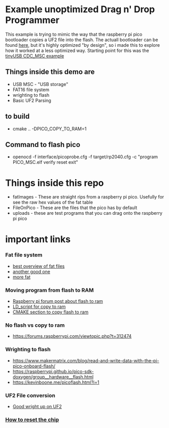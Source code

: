 # Example unoptimized Drag n' Drop Programmer
This example is trying to mimic the way that the raspberry pi pico bootloader copies a UF2 file into the flash.  The actuall bootloader can be found [here](https://github.com/raspberrypi/pico-bootrom), but it's highly optimized "by design", so i made this to explore how it worked at a less optimized way.  Starting point for this was the [tinyUSB CDC_MSC example](https://github.com/hathach/tinyusb/tree/master/examples/device/cdc_msc)

## Things inside this demo are
* USB MSC - "USB storage"
* FAT16 file system
* wrighting to flash
* Basic UF2 Parsing


## to build
* cmake .. -DPICO_COPY_TO_RAM=1

## Command to flash pico
* openocd -f interface/picoprobe.cfg -f target/rp2040.cfg -c "program PICO_MSC.elf verify reset exit"

# Things inside this repo

* fatImages - These are straight rips from a raspberry pi pico.  Usefully for see the raw hex values of the fat table
* FileOnPico - These are the files that the pico has by default
* uploads - these are test programs that you can drag onto the raspberry pi pico




# important links

### Fat file system
* [best overview of fat files](http://elm-chan.org/docs/fat_e.html)
* [another good one](https://www.pjrc.com/tech/8051/ide/fat32.html)
* [more fat](http://www.tavi.co.uk/phobos/fat.html#media_descriptor)

### Moving program from flash to RAM
* [Raspberry pi forum post about flash to ram](https://forums.raspberrypi.com/viewtopic.php?t=318471)
* [LD_script for copy to ram](https://github.com/raspberrypi/pico-sdk/blob/2062372d203b372849d573f252cf7c6dc2800c0a/src/rp2_common/pico_standard_link/memmap_copy_to_ram.ld)
* [CMAKE section to copy flash to ram](https://github.com/raspberrypi/pico-sdk/blob/2062372d203b372849d573f252cf7c6dc2800c0a/src/rp2_common/pico_standard_link/CMakeLists.txt#L49)

### No flash vs copy to ram
* https://forums.raspberrypi.com/viewtopic.php?t=312474


### Wrighting to flash
* https://www.makermatrix.com/blog/read-and-write-data-with-the-pi-pico-onboard-flash/
* https://raspberrypi.github.io/pico-sdk-doxygen/group__hardware__flash.html
* https://kevinboone.me/picoflash.html?i=1


### UF2 File conversion
* [Good wright up on UF2](https://microsoft.github.io/uf2/)

### [How to reset the chip](https://raspberrypi.stackexchange.com/questions/132439/pi-pico-software-reset-using-the-c-sdk)
